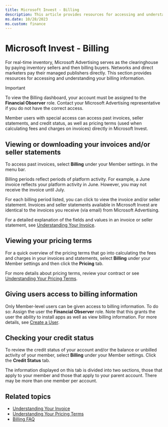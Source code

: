 ```yaml
---
title: Microsoft Invest - Billing
description: This article provides resources for accessing and understanding your billing information like pricing terms, credit status, and so on.
ms.date: 10/28/2023
ms.custom: finance
---
```


# Microsoft Invest - Billing

For real-time inventory, Microsoft Advertising serves as the clearinghouse by paying inventory sellers and then billing buyers. Networks and direct marketers pay their managed publishers directly. This section provides resources for accessing and understanding your billing information.

> [!IMPORTANT]
> To view the Billing dashboard, your account must be assigned to the **Financial Observer** role. Contact your Microsoft Advertising representative if you do not have the correct access.

Member users with special access can access past invoices, seller statements, and credit status, as well as pricing terms (used when calculating fees and charges on invoices) directly in Microsoft Invest.

## Viewing or downloading your invoices and/or seller statements

To access past invoices, select **Billing** under your Member settings. in the menu bar.

Billing periods reflect periods of platform activity. For example, a June invoice reflects your platform activity in June. However, you may not receive the invoice until July.

For each billing period listed, you can click to view the invoice and/or seller statement. Invoices and seller statements available in
Microsoft Invest are identical to the invoices you receive (via email) from Microsoft Advertising.

For a detailed explanation of the fields and values in an invoice or seller statement, see [Understanding Your Invoice](understanding-your-invoice.md).

## Viewing your pricing terms

For a quick overview of the pricing terms that go into calculating the fees and charges in your invoices and statements, select **Billing** under your Member settings and then click the **Pricing** tab.

For more details about pricing terms, review your contract or see [Understanding Your Pricing Terms](understanding-your-pricing-terms.md).

## Giving users access to billing information

Only Member-level users can be given access to billing information. To do so:
Assign the user the **Financial Observer** role. Note that this grants the user the ability to install apps as well as view billing information. For more details, see [Create a User](create-a-user.md).

## Checking your credit status

To review the credit status of your account and/or the balance or unbilled activity of your member, select **Billing** under your Member settings. Click the **Credit Status** tab.

The information displayed on this tab is divided into two sections, those that apply to your member and those that apply to your parent
account. There may be more than one member per account.

## Related topics

- [Understanding Your Invoice](understanding-your-invoice.md)
- [Understanding Your Pricing Terms](understanding-your-pricing-terms.md)
- [Billing FAQ](billing-faq.md)
